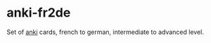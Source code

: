 # anki-fr2de

Set of [anki](https://apps.ankiweb.net/) cards, french to german, intermediate to advanced level.

